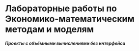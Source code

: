 # Лабораторные работы по Экономико-математическим методам и моделям
##### Проекты с объёмными вычислениями без интерфейса
